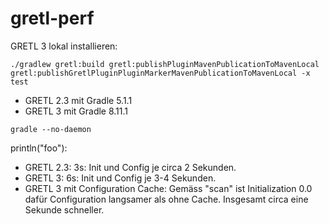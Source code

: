 # gretl-perf

GRETL 3 lokal installieren:

```
./gradlew gretl:build gretl:publishPluginMavenPublicationToMavenLocal gretl:publishGretlPluginPluginMarkerMavenPublicationToMavenLocal -x test
```

- GRETL 2.3 mit Gradle 5.1.1
- GRETL 3 mit Gradle 8.11.1

```
gradle --no-daemon
```

println("foo"):

- GRETL 2.3: 3s: Init und Config je circa 2 Sekunden.
- GRETL 3: 6s: Init und Config je 3-4 Sekunden.
- GRETL 3 mit Configuration Cache: Gemäss "scan" ist Initialization 0.0 dafür Configuration langsamer als ohne Cache. Insgesamt circa eine Sekunde schneller.
